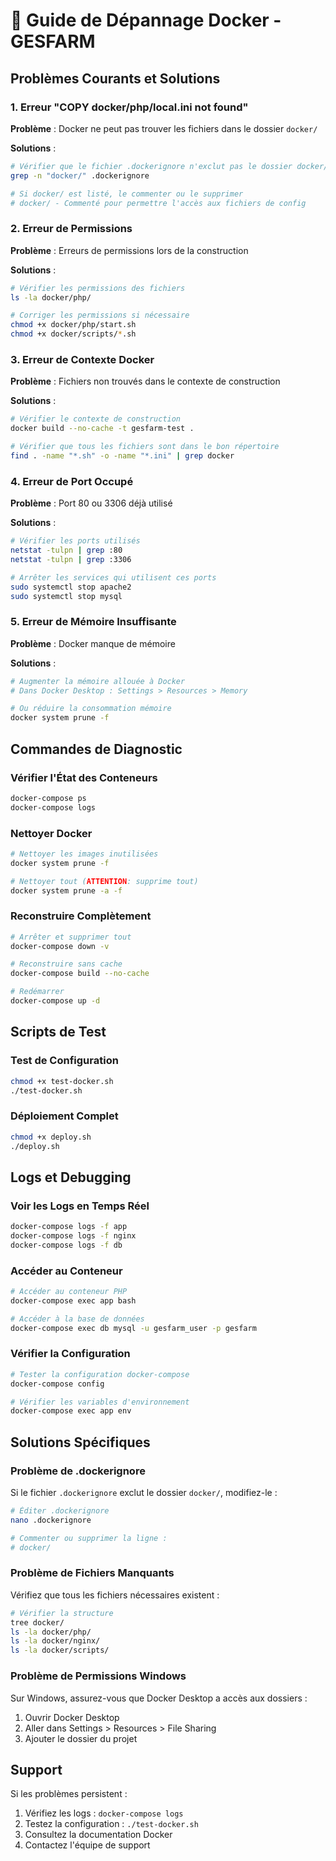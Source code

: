 # 🐳 Guide de Dépannage Docker - GESFARM

## Problèmes Courants et Solutions

### 1. Erreur "COPY docker/php/local.ini not found"

**Problème** : Docker ne peut pas trouver les fichiers dans le dossier `docker/`

**Solutions** :
```bash
# Vérifier que le fichier .dockerignore n'exclut pas le dossier docker/
grep -n "docker/" .dockerignore

# Si docker/ est listé, le commenter ou le supprimer
# docker/ - Commenté pour permettre l'accès aux fichiers de config
```

### 2. Erreur de Permissions

**Problème** : Erreurs de permissions lors de la construction

**Solutions** :
```bash
# Vérifier les permissions des fichiers
ls -la docker/php/

# Corriger les permissions si nécessaire
chmod +x docker/php/start.sh
chmod +x docker/scripts/*.sh
```

### 3. Erreur de Contexte Docker

**Problème** : Fichiers non trouvés dans le contexte de construction

**Solutions** :
```bash
# Vérifier le contexte de construction
docker build --no-cache -t gesfarm-test .

# Vérifier que tous les fichiers sont dans le bon répertoire
find . -name "*.sh" -o -name "*.ini" | grep docker
```

### 4. Erreur de Port Occupé

**Problème** : Port 80 ou 3306 déjà utilisé

**Solutions** :
```bash
# Vérifier les ports utilisés
netstat -tulpn | grep :80
netstat -tulpn | grep :3306

# Arrêter les services qui utilisent ces ports
sudo systemctl stop apache2
sudo systemctl stop mysql
```

### 5. Erreur de Mémoire Insuffisante

**Problème** : Docker manque de mémoire

**Solutions** :
```bash
# Augmenter la mémoire allouée à Docker
# Dans Docker Desktop : Settings > Resources > Memory

# Ou réduire la consommation mémoire
docker system prune -f
```

## Commandes de Diagnostic

### Vérifier l'État des Conteneurs
```bash
docker-compose ps
docker-compose logs
```

### Nettoyer Docker
```bash
# Nettoyer les images inutilisées
docker system prune -f

# Nettoyer tout (ATTENTION: supprime tout)
docker system prune -a -f
```

### Reconstruire Complètement
```bash
# Arrêter et supprimer tout
docker-compose down -v

# Reconstruire sans cache
docker-compose build --no-cache

# Redémarrer
docker-compose up -d
```

## Scripts de Test

### Test de Configuration
```bash
chmod +x test-docker.sh
./test-docker.sh
```

### Déploiement Complet
```bash
chmod +x deploy.sh
./deploy.sh
```

## Logs et Debugging

### Voir les Logs en Temps Réel
```bash
docker-compose logs -f app
docker-compose logs -f nginx
docker-compose logs -f db
```

### Accéder au Conteneur
```bash
# Accéder au conteneur PHP
docker-compose exec app bash

# Accéder à la base de données
docker-compose exec db mysql -u gesfarm_user -p gesfarm
```

### Vérifier la Configuration
```bash
# Tester la configuration docker-compose
docker-compose config

# Vérifier les variables d'environnement
docker-compose exec app env
```

## Solutions Spécifiques

### Problème de .dockerignore
Si le fichier `.dockerignore` exclut le dossier `docker/`, modifiez-le :

```bash
# Éditer .dockerignore
nano .dockerignore

# Commenter ou supprimer la ligne :
# docker/
```

### Problème de Fichiers Manquants
Vérifiez que tous les fichiers nécessaires existent :

```bash
# Vérifier la structure
tree docker/
ls -la docker/php/
ls -la docker/nginx/
ls -la docker/scripts/
```

### Problème de Permissions Windows
Sur Windows, assurez-vous que Docker Desktop a accès aux dossiers :

1. Ouvrir Docker Desktop
2. Aller dans Settings > Resources > File Sharing
3. Ajouter le dossier du projet

## Support

Si les problèmes persistent :

1. Vérifiez les logs : `docker-compose logs`
2. Testez la configuration : `./test-docker.sh`
3. Consultez la documentation Docker
4. Contactez l'équipe de support
